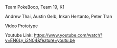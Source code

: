 Team PokeBoop, Team 19, K1

Andrew Thai, Austin Gelb, Inkan Hertanto, Peter Tran

Video Prototype

Youtube Link:
https://www.youtube.com/watch?v=EN6Ly_i3N04&feature=youtu.be 